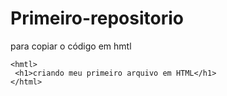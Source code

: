  # Primeiro-repositorio


 para copiar o código em hmtl 
 ```
 <hmtl>
  <h1>criando meu primeiro arquivo em HTML</h1>
 </html>
 ```
